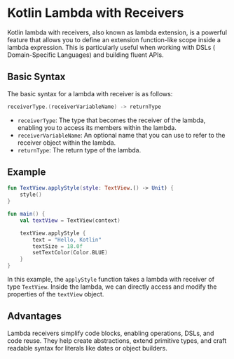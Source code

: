 # Kotlin Lambda with Receivers

Kotlin lambda with receivers, also known as lambda extension, is a powerful feature that allows you to define an
extension function-like scope inside a lambda expression. This is particularly useful when working with DSLs (
Domain-Specific Languages) and building fluent APIs.

## Basic Syntax

The basic syntax for a lambda with receiver is as follows:

```kotlin
receiverType.(receiverVariableName) -> returnType
```

* `receiverType`: The type that becomes the receiver of the lambda, enabling you to access its members within the
  lambda.
* `receiverVariableName`: An optional name that you can use to refer to the receiver object within the lambda.
* `returnType`: The return type of the lambda.

## Example

```kotlin
fun TextView.applyStyle(style: TextView.() -> Unit) {
    style()
}

fun main() {
    val textView = TextView(context)

    textView.applyStyle {
        text = "Hello, Kotlin"
        textSize = 18.0f
        setTextColor(Color.BLUE)
    }
}

```

In this example, the `applyStyle` function takes a lambda with receiver of type `TextView`. Inside the lambda, we can
directly access and modify the properties of the `textView` object.

## Advantages

Lambda receivers simplify code blocks, enabling operations, DSLs, and code reuse. They help create abstractions, extend
primitive types, and craft readable syntax for literals like dates or object builders.